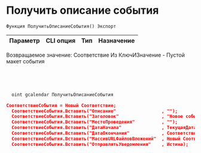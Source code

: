 ﻿---
sidebar_position: 1
---

# Получить описание события 




`Функция ПолучитьОписаниеСобытия() Экспорт`

  | Параметр | CLI опция | Тип | Назначение |
  |-|-|-|-|

  
  Возвращаемое значение:  Соответствие Из КлючИЗначение - Пустой макет события

<br/>




```bsl title="Пример кода"

```



```sh title="Пример команды CLI"
    
  oint gcalendar ПолучитьОписаниеСобытия

```

```json title="Результат"
СоответствиеСобытия = Новый Соответствие;
  СоответствиеСобытия.Вставить("Описание"                 , "");                                          // Описание события
  СоответствиеСобытия.Вставить("Заголовок"                , "Новое событие");                             // Заголовок события
  СоответствиеСобытия.Вставить("МестоПроведения"          , "");                                          // Строка описание места проведения
  СоответствиеСобытия.Вставить("ДатаНачала"               , ТекущаяДатаСеанса());                         // Дата начала события
  СоответствиеСобытия.Вставить("ДатаОкончания"            , СоответствиеСобытия["ДатаНачала"] + 3600);    // Дата окончания события
  СоответствиеСобытия.Вставить("МассивURLФайловВложений"  , Новый Соответствие);                          // Ключ - название, Значение - URL к файлу
  СоответствиеСобытия.Вставить("ОтправлятьУведомления"    , Истина);                                      // Признак отправки уведомлений участникам
```
